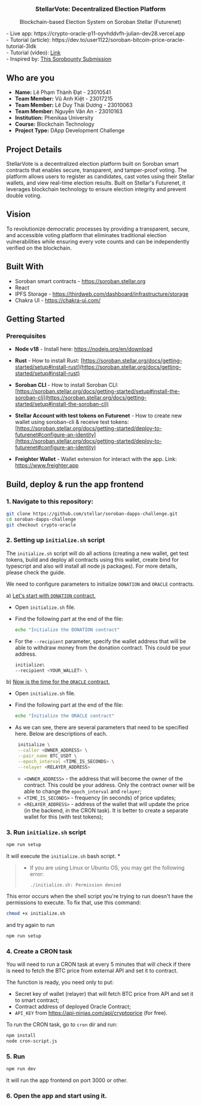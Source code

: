 <div>

<h3 align="center">StellarVote: Decentralized Election Platform</h3>

  <p align="center"> Blockchain-based Election System on Soroban Stellar (Futurenet)</p>
    - Live app: https://crypto-oracle-p11-oyvhddvfh-julian-dev28.vercel.app<br/>
    - Tutorial (article): https://dev.to/user1122/soroban-bitcoin-price-oracle-tutorial-3ldk<br/>
    - Tutorial (video): <a href="https://www.youtube.com/watch?v=YEHb36HEUyc">Link</a><br/>
    - Inspired by: <a href="https://github.com/stellar/sorobounty-spectacular/discussions/29">This Sorobounty Submission</a>
</div>

## Who are you

- **Name:** Lê Phạm Thành Đạt - 23010541
- **Team Member:** Vũ Anh Kiệt - 23017215
- **Team Member:** Lê Duy Thái Dương - 23010063
- **Team Member:** Nguyễn Văn An - 23010163
- **Institution:** Phenikaa University
- **Course:** Blockchain Technology
- **Project Type:** DApp Development Challenge

## Project Details

StellarVote is a decentralized election platform built on Soroban smart contracts that enables secure, transparent, and tamper-proof voting. The platform allows users to register as candidates, cast votes using their Stellar wallets, and view real-time election results. Built on Stellar's Futurenet, it leverages blockchain technology to ensure election integrity and prevent double voting.

## Vision

To revolutionize democratic processes by providing a transparent, secure, and accessible voting platform that eliminates traditional election vulnerabilities while ensuring every vote counts and can be independently verified on the blockchain.

## Built With

- Soroban smart contracts - https://soroban.stellar.org
- React
- IPFS Storage - https://thirdweb.com/dashboard/infrastructure/storage
- Chakra UI - https://chakra-ui.com/

## Getting Started

### Prerequisites

- **Node v18** - Install here: https://nodejs.org/en/download
- **Rust** - How to install Rust:
  [https://soroban.stellar.org/docs/getting-started/setup#install-rust](https://soroban.stellar.org/docs/getting-started/setup#install-rust)

- **Soroban CLI** - How to install Soroban CLI:
  [https://soroban.stellar.org/docs/getting-started/setup#install-the-soroban-cli](https://soroban.stellar.org/docs/getting-started/setup#install-the-soroban-cli)
- **Stellar Account with test tokens on Futurenet** - How to create new wallet using soroban-cli & receive test tokens:
  [https://soroban.stellar.org/docs/getting-started/deploy-to-futurenet#configure-an-identity](https://soroban.stellar.org/docs/getting-started/deploy-to-futurenet#configure-an-identity)

- **Freighter Wallet** - Wallet extension for interact with the app. Link: https://www.freighter.app

## Build, deploy & run the app frontend

### 1. Navigate to this repository:

```sh
git clone https://github.com/stellar/soroban-dapps-challenge.git
cd soroban-dapps-challenge
git checkout crypto-oracle
```

### 2. Setting up `initialize.sh` script

The `initialize.sh` script will do all actions (creating a new wallet, get test tokens, build and deploy all contracts using this wallet, create bind for typescript and also will install all node js packages). For more details, please check the guide.

We need to configure parameters to initialize `DONATION` and `ORACLE` contracts.

a) <ins>Let's start with `DONATION` contract.</ins>

- Open `initialize.sh` file.
- Find the following part at the end of the file:

  ```sh
  echo "Initialize the DONATION contract"
  ```

- For the `--recipient` parameter, specify the wallet address that will be able to withdraw money from the donation contract. This could be your address.

  ```sh
  initialize\
  --recipient <YOUR_WALLET> \
  ```

b) <ins>Now is the time for the `ORACLE` contract.</ins>

- Open `initialize.sh` file.
- Find the following part at the end of the file:

  ```sh
  echo "Initialize the ORACLE contract"
  ```

- As we can see, there are several parameters that need to be specified here. Below are descriptions of each.

  ```sh
   initialize \
   --caller <OWNER_ADDRESS> \
   --pair_name BTC_USDT \
   --epoch_interval <TIME_IS_SECONDS> \
   --relayer <RELAYER_ADDRESS>
  ```

  - `<OWNER_ADDRESS>` - the address that will become the owner of the contract. This could be your address. Only the contract owner will be able to change the `epoch_interval` and `relayer`;
  - `<TIME_IS_SECONDS>` - frequency (in seconds) of price updates;
  - `<RELAYER_ADDRESS>` - address of the wallet that will update the price (in the backend, in the CRON task). It is better to create a separate wallet for this (with test tokens);

### 3. Run `initialize.sh` script

```sh
npm run setup
```

It will execute the `initialize.sh` bash script. \*

> - If you are using Linux or Ubuntu OS, you may get the following error:
>
>   `./initialize.sh: Permission denied`

This error occurs when the shell script you're trying to run doesn't have the permissions to execute. To fix that, use this command:

```sh
chmod +x initialize.sh
```

and try again to run

```sh
npm run setup
```

### 4. Create a CRON task

You will need to run a CRON task at every 5 minutes that will check if there is need to fetch the BTC price from external API and set it to contract.

The function is ready, you need only to put:

- Secret key of wallet (relayer) that will fetch BTC price from API and set it to smart contract;
- Contract address of deployed Oracle Contract;
- `API_KEY` from https://api-ninjas.com/api/cryptoprice (for free).

To run the CRON task, go to `cron` dir and run:

```sh
npm install
node cron-script.js
```

### 5. Run

```sh
npm run dev
```

It will run the app frontend on port 3000 or other.

### 6. Open the app and start using it.
